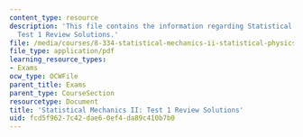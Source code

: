 ```yaml
---
content_type: resource
description: 'This file contains the information regarding Statistical Mechanics II:
  Test 1 Review Solutions.'
file: /media/courses/8-334-statistical-mechanics-ii-statistical-physics-of-fields-spring-2014/fcd5f9627c42dae60ef4da89c410b7b0_MIT8_334S14_TestReview_Sol1.pdf
file_type: application/pdf
learning_resource_types:
- Exams
ocw_type: OCWFile
parent_title: Exams
parent_type: CourseSection
resourcetype: Document
title: 'Statistical Mechanics II: Test 1 Review Solutions'
uid: fcd5f962-7c42-dae6-0ef4-da89c410b7b0
---
```

